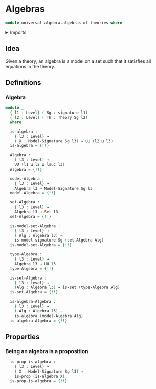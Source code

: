 # Algebras

```agda
module universal-algebra.algebras-of-theories where
```

<details><summary>Imports</summary>

```agda
open import foundation.dependent-pair-types
open import foundation.identity-types
open import foundation.propositions
open import foundation.sets
open import foundation.universe-levels

open import universal-algebra.abstract-equations-over-signatures
open import universal-algebra.algebraic-theories
open import universal-algebra.models-of-signatures
open import universal-algebra.signatures
open import universal-algebra.terms-over-signatures
```

</details>

## Idea

Given a theory, an algebra is a model on a set such that it satisfies all
equations in the theory.

## Definitions

### Algebra

```agda
module _
  { l1 : Level} ( Sg : signature l1)
  { l2 : Level} ( Th : Theory Sg l2)
  where

  is-algebra :
    { l3 : Level} →
    ( X : Model-Signature Sg l3) → UU (l2 ⊔ l3)
  is-algebra = {!!}

  Algebra :
    ( l3 : Level) →
    UU (l1 ⊔ l2 ⊔ lsuc l3)
  Algebra = {!!}

  model-Algebra :
    { l3 : Level} →
    Algebra l3 → Model-Signature Sg l3
  model-Algebra = {!!}

  set-Algebra :
    { l3 : Level} →
    Algebra l3 → Set l3
  set-Algebra = {!!}

  is-model-set-Algebra :
    { l3 : Level} →
    ( Alg : Algebra l3) →
    is-model-signature Sg (set-Algebra Alg)
  is-model-set-Algebra = {!!}

  type-Algebra :
    { l3 : Level} →
    Algebra l3 → UU l3
  type-Algebra = {!!}

  is-set-Algebra :
    { l3 : Level} →
    (Alg : Algebra l3) → is-set (type-Algebra Alg)
  is-set-Algebra = {!!}

  is-algebra-Algebra :
    { l3 : Level} →
    ( Alg : Algebra l3) →
    is-algebra (model-Algebra Alg)
  is-algebra-Algebra = {!!}
```

## Properties

### Being an algebra is a proposition

```agda
  is-prop-is-algebra :
    { l3 : Level} →
    ( X : Model-Signature Sg l3) →
    is-prop (is-algebra X)
  is-prop-is-algebra = {!!}
```

